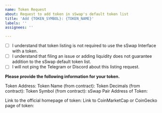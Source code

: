 ```yaml
---
name: Token Request
about: Request to add token in sSwap's default token list
title: 'Add {TOKEN_SYMBOL}: {TOKEN_NAME}'
labels: ''
assignees: ''

---
```


- [ ] I understand that token listing is not required to use the sSwap Interface with a token.
- [ ] I understand that filing an issue or adding liquidity does not guarantee addition to the sSwap default token list.
- [ ] I will not ping the Telegram or Discord about this listing request.

**Please provide the following information for your token.**

Token Address: 
Token Name (from contract): 
Token Decimals (from contract): 
Token Symbol (from contract): 
sSwap Pair Address of Token: 

Link to the official homepage of token:
Link to CoinMarketCap or CoinGecko page of token:
